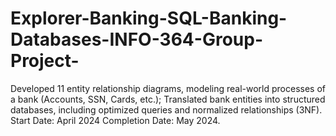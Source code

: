 # Explorer-Banking-SQL-Banking-Databases-INFO-364-Group-Project-
Developed 11 entity relationship diagrams, modeling real-world processes of a bank (Accounts, SSN, Cards, etc.); Translated bank entities into structured databases, including optimized queries and normalized relationships (3NF).
Start Date: April 2024 
Completion Date: May 2024.
